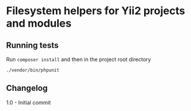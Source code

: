 
Filesystem helpers for Yii2 projects and modules
=========



Running tests
-------------
Run `composer install` and then in the project root directory
```
./vendor/bin/phpunit
```

Changelog
---------
1.0 - Initial commit